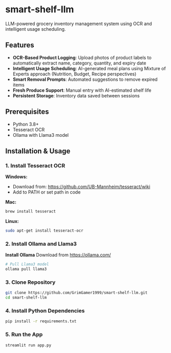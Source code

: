 # smart-shelf-llm

LLM-powered grocery inventory management system using OCR and intelligent usage scheduling.

## Features

- **OCR-Based Product Logging**: Upload photos of product labels to automatically extract name, category, quantity, and expiry date
- **Intelligent Usage Scheduling**: AI-generated meal plans using Mixture of Experts approach (Nutrition, Budget, Recipe perspectives)
- **Smart Removal Prompts**: Automated suggestions to remove expired items
- **Fresh Produce Support**: Manual entry with AI-estimated shelf life
- **Persistent Storage**: Inventory data saved between sessions

## Prerequisites

- Python 3.8+
- Tesseract OCR
- Ollama with Llama3 model

## Installation & Usage

### 1. Install Tesseract OCR

**Windows:**
- Download from: https://github.com/UB-Mannheim/tesseract/wiki
- Add to PATH or set path in code

**Mac:**
```bash
brew install tesseract
```
**Linux:**
```bash
sudo apt-get install tesseract-ocr
```

### 2. Install Ollama and Llama3

**Install Ollama**
Download from https://ollama.com/

```bash
# Pull Llama3 model
ollama pull llama3
```

### 3. Clone Repository
```bash
git clone https://github.com/GrimGamer1999/smart-shelf-llm.git
cd smart-shelf-llm
```

### 4. Install Python Dependencies
```bash
pip install -r requirements.txt
```

### 5. Run the App
```bash
streamlit run app.py
```
